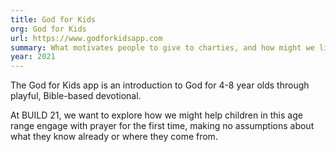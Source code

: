 ```yaml
---
title: God for Kids
org: God for Kids
url: https://www.godforkidsapp.com
summary: What motivates people to give to charties, and how might we link people up with charities that match with the causes that God has put on their heart?
year: 2021
---
```


The God for Kids app is an introduction to God for 4-8 year olds through playful, Bible-based devotional.

At BUILD 21, we want to explore how we might help children in this age range engage with prayer for the first time, making no assumptions about what they know already or where they come from.
